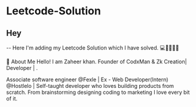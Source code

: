 # Leetcode-Solution

## Hey 
-- Here I'm adding my Leetcode Solution which I have solved.
💻🚀🧑‍💻✅


🚀 About Me
Hello! I am Zaheer khan. Founder of CodxMan & Zk Creation| Developer | .

Associate software engineer @Fexle | Ex - Web Developer(Intern) @Hostlelo | Self-taught developer who loves building products from scratch. From brainstorming designing coding to marketing I love every bit of it.
